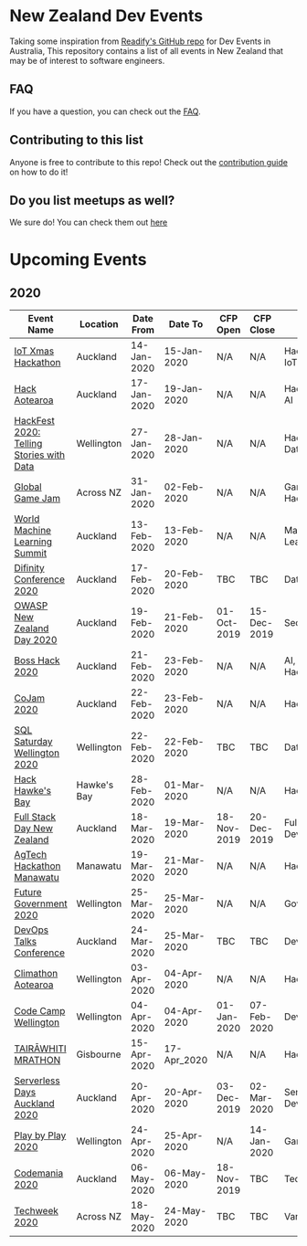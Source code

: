 # New Zealand Dev Events

Taking some inspiration from [Readify's GitHub repo](https://github.com/Readify/DevEvents) for Dev Events in Australia, This repository contains a list of all events in New Zealand that may be of interest to software engineers.

## FAQ

If you have a question, you can check out the [FAQ](https://github.com/willvelida/NZDevEvents/blob/master/FAQ.md).

## Contributing to this list

Anyone is free to contribute to this repo! Check out the [contribution guide](https://github.com/willvelida/NZDevEvents/blob/master/contributing.md) on how to do it!

## Do you list meetups as well?

We sure do! You can check them out [here](https://github.com/willvelida/NZDevEvents/blob/master/meetups.md)

# Upcoming Events

## 2020

| Event Name | Location | Date From | Date To | CFP Open | CFP Close | Tags |
| ---------- | -------- | --------- | ------- | -------- | --------- | ---- |
| [IoT Xmas Hackathon](https://www.eventbrite.co.nz/e/iot-xmas-hackathon-tickets-86885433671?aff=eand) | Auckland | 14-Jan-2020 | 15-Jan-2020 | N/A | N/A | Hackathon, IoT |
| [Hack Aotearoa](http://hackaotearoa.co.nz/?page_id=5) | Auckland | 17-Jan-2020 | 19-Jan-2020 | N/A | N/A | Hackathon, AI |
| [HackFest 2020: Telling Stories with Data](https://vuw.libcal.com/event/5223333) | Wellington | 27-Jan-2020 | 28-Jan-2020 | N/A | N/A | Hackathon, Data |
| [Global Game Jam](https://globalgamejam.org/) | Across NZ | 31-Jan-2020 | 02-Feb-2020 | N/A | N/A | Game Dev, Hackathon |
| [World Machine Learning Summit](https://www.eventbrite.com/e/world-machine-learning-summitauckland13-february-2020-tickets-83120324127?aff=ebdssbdestsearch) | Auckland | 13-Feb-2020 | 13-Feb-2020 | N/A | N/A | Machine Learning |
| [Difinity Conference 2020](https://difinity.co.nz/) | Auckland | 17-Feb-2020 | 20-Feb-2020 | TBC | TBC | Data |
| [OWASP New Zealand Day 2020](https://www.owasp.org/index.php/OWASP_New_Zealand_Day_2020) | Auckland | 19-Feb-2020 | 21-Feb-2020 | 01-Oct-2019 | 15-Dec-2019 | Security |
| [Boss Hack 2020](https://www.eventbrite.com.au/e/boss-hack-2020-tickets-88439678459?aff=Hackers) | Auckland | 21-Feb-2020 | 23-Feb-2020 | N/A | N/A | AI, Hackathon |
| [CoJam 2020](https://www.cojam.nz/?fbclid=IwAR3JYDlreFYXT2bcXMdFpkUiR4wjg43cg37oxfkxJ9vSYr_2e0UtAvbBhmE) | Auckland | 22-Feb-2020 | 23-Feb-2020 | N/A | N/A | Hackathon |
| [SQL Saturday Wellington 2020](https://www.sqlsaturday.com/922/EventHome.aspx) | Wellington | 22-Feb-2020 | 22-Feb-2020 | TBC| TBC | Data |
| [Hack Hawke's Bay](https://www.hakathon.co.nz/) | Hawke's Bay | 28-Feb-2020 | 01-Mar-2020 | N/A | N/A | Hackathon |
| [Full Stack Day New Zealand](https://2020.fullstackday.com/) | Auckland | 18-Mar-2020 | 19-Mar-2020 | 18-Nov-2019 | 20-Dec-2019 | Full-Stack Dev |
| [AgTech Hackathon Manawatu](https://www.agtechhackathon.co.nz/2020-info) | Manawatu | 19-Mar-2020 | 21-Mar-2020 | N/A | N/A | Hackathon |
| [Future Government 2020](https://nztech.org.nz/event/future-government-2020/) | Wellington | 25-Mar-2020 | 25-Mar-2020 | N/A | N/A | GovTech |
| [DevOps Talks Conference](https://devops.talksplus.com/nz/devops.html) | Auckland | 24-Mar-2020 | 25-Mar-2020 | TBC | TBC | DevOps |
| [Climathon Aotearoa](http://www.climathon.nz/_blog) | Wellington | 03-Apr-2020 | 04-Apr-2020 | N/A | N/A | Hackathon |
| [Code Camp Wellington](https://www.codecampwellington.nz/#sessions) | Wellington | 04-Apr-2020 | 04-Apr-2020 | 01-Jan-2020 | 07-Feb-2020 | Dev |
| [TAIRĀWHITI MRATHON](https://mrathon.github.io/) | Gisbourne | 15-Apr-2020 | 17-Apr_2020 | N/A | N/A | Hackathon |
| [Serverless Days Auckland 2020](https://serverless.org.nz/) | Auckland | 20-Apr-2020 | 20-Apr-2020 | 03-Dec-2019 | 02-Mar-2020 | Serverless, Dev |
| [Play by Play 2020](https://playbyplay.co.nz/play-by-play-2020-speaker-submissions/) | Wellington | 24-Apr-2020 | 25-Apr-2020 | N/A | 14-Jan-2020 | Game Dev |
| [Codemania 2020](https://codemania.io/) | Auckland | 06-May-2020 | 06-May-2020 | 18-Nov-2019 | TBC | Tech Talks |
| [Techweek 2020](https://techweek.co.nz/) | Across NZ | 18-May-2020 | 24-May-2020 | TBC | TBC | Various | 